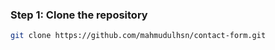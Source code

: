 ### Step 1: Clone the repository
```sh
git clone https://github.com/mahmudulhsn/contact-form.git
```
